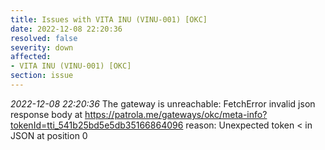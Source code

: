 ```yaml
---
title: Issues with VITA INU (VINU-001) [OKC]
date: 2022-12-08 22:20:36
resolved: false
severity: down
affected:
- VITA INU (VINU-001) [OKC]
section: issue
---
```


*2022-12-08 22:20:36* The gateway is unreachable: FetchError invalid json response body at https://patrola.me/gateways/okc/meta-info?tokenId=tti_541b25bd5e5db35166864096 reason: Unexpected token < in JSON at position 0